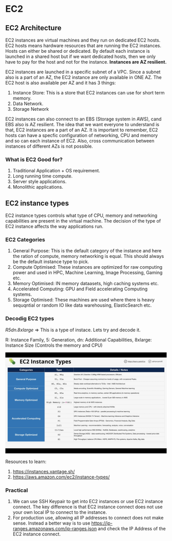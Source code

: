 # EC2

## EC2 Architecture

EC2 instances are virtual machines and they run on dedicated EC2 hosts. EC2 hosts means hardware resources that are running the EC2 instances. Hosts can either be shared or dedicated. By default each instance is launched in a shared host but if we want dedicated hosts, then we only have to pay for the host and not for the instance. **Instances are AZ resilient.**

EC2 instances are launched in a specific subnet of a VPC. Since a subnet also is a part of an AZ, the EC2 instance are only available in ONE AZ. The EC2 host is also available per AZ and it has 3 things:

1. Instance Store: This is a store that EC2 instances can use for short term memory.
2. Data Network.
3. Storage Network

EC2 instances can also connect to an EBS (Storage system in AWS), cand EBS also is AZ resilient. The idea that we want everyone to understand is that, EC2 instances are a part of an AZ. It is important to remember, EC2 hosts can have a specfic configuration of networking, CPU and memory and so can each instance of EC2. Also, cross communication between instances of different AZs is not possible.

### What is EC2 Good for?

1. Traditional Application + OS requirement.
2. Long running time compute.
3. Server style applications.
4. Monolithic applications.

## EC2 instance types

EC2 instance types controls what type of CPU, memory and networking capabilities are present in the virtual machine. The decision of the type of EC2 instance affects the way applications run.

### EC2 Categories

1. General Purpose: This is the default category of the instance and here the ration of compute, memory networking is equal. This should always be the default instance type to pick.
2. Compute Optimised: These instances are optimized for raw computing power and used in HPC, Machine Learning, Image Processing, Gaming etc.
3. Memory Optimised: IN memory dataasets, high caching systems etc.
4. Accelerated Computing: GPU and Field accelerating Computing systems.
5. Storage Optimised: These machines are used where there is heavy sequqntial or random IO like data warehousing, ElasticSearch etc.

### Decodig EC2 types

_R5dn.8xlarge_ => This is a type of instace. Lets try and decode it.

R: Instance Family, 5: Generation, dn: Additional Capabilities, 8xlarge: Instance Size (Controls the memory and CPU)

![Instance Types](./assets/instance-types.png)

Resources to learn:

1. <https://instances.vantage.sh/>
2. <https://aws.amazon.com/ec2/instance-types/>

### Practical

1. We can use SSH Keypair to get into EC2 instances or use EC2 instance connect. The key difference is that EC2 instance connect does not use your own local IP to connect to the instance.
2. For production use, allowing all IP addresses to connect does not make sense. Instead a better way is to use <https://ip-ranges.amazonaws.com/ip-ranges.json> and check the IP Address of the EC2 instance connect.
